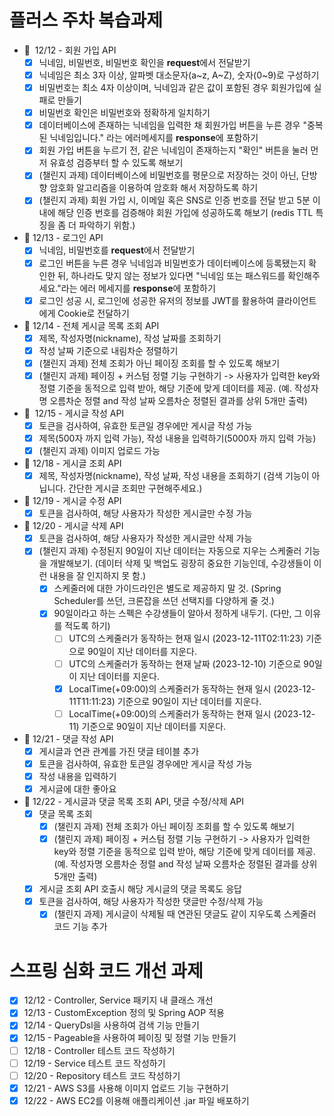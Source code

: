 # 플러스 주차 복습과제

- 💬  12/12 - 회원 가입 API
    - [X]  닉네임, 비밀번호, 비밀번호 확인을 **request**에서 전달받기
    - [X]  닉네임은 최소 3자 이상, 알파벳 대소문자(a~z, A~Z), 숫자(0~9)로 구성하기
    - [X]  비밀번호는 최소 4자 이상이며, 닉네임과 같은 값이 포함된 경우 회원가입에 실패로 만들기
    - [X]  비밀번호 확인은 비밀번호와 정확하게 일치하기
    - [X]  데이터베이스에 존재하는 닉네임을 입력한 채 회원가입 버튼을 누른 경우 "중복된 닉네임입니다." 라는 에러메세지를 **response**에 포함하기
    - [X]  회원 가입 버튼을 누르기 전, 같은 닉네임이 존재하는지 "확인" 버튼을 눌러 먼저 유효성 검증부터 할 수 있도록 해보기
    - [X]  (챌린지 과제) 데이터베이스에 비밀번호를 평문으로 저장하는 것이 아닌, 단방향 암호화 알고리즘을 이용하여 암호화 해서 저장하도록 하기
    - [X]  (챌린지 과제) 회원 가입 시, 이메일 혹은 SNS로 인증 번호를 전달 받고 5분 이내에 해당 인증 번호를 검증해야 회원 가입에 성공하도록 해보기 (redis TTL 특징을 좀 더 파악하기 위함.)
- 💬 12/13 - 로그인 API
    - [X]  닉네임, 비밀번호를 **request**에서 전달받기
    - [X]  로그인 버튼을 누른 경우 닉네임과 비밀번호가 데이터베이스에 등록됐는지 확인한 뒤, 하나라도 맞지 않는 정보가 있다면 "닉네임 또는 패스워드를 확인해주세요."라는 에러 메세지를 **response**에 포함하기
    - [X]  로그인 성공 시, 로그인에 성공한 유저의 정보를 JWT를 활용하여 클라이언트에게 Cookie로 전달하기
- 💬 12/14 - 전체 게시글 목록 조회 API
    - [X]  제목, 작성자명(nickname), 작성 날짜를 조회하기
    - [X]  작성 날짜 기준으로 내림차순 정렬하기
    - [X]  (챌린지 과제) 전체 조회가 아닌 페이징 조회를 할 수 있도록 해보기
    - [X]  (챌린지 과제) 페이징 + 커스텀 정렬 기능 구현하기 -> 사용자가 입력한 key와 정렬 기준을 동적으로 입력 받아, 해당 기준에 맞게 데이터를 제공. (예. 작성자명 오름차순 정렬 and 작성 날짜 오름차순 정렬된 결과를 상위 5개만 출력)
- 💬  12/15 - 게시글 작성 API
    - [X]  토큰을 검사하여, 유효한 토큰일 경우에만 게시글 작성 가능
    - [X]  제목(500자 까지 입력 가능), 작성 내용을 입력하기(5000자 까지 입력 가능)
    - [X]  (챌린지 과제) 이미지 업로드 가능
- 💬 12/18 - 게시글 조회 API
    - [X] 제목, 작성자명(nickname), 작성 날짜, 작성 내용을 조회하기
      (검색 기능이 아닙니다. 간단한 게시글 조회만 구현해주세요.)
- 💬 12/19 - 게시글 수정 API
    - [X] 토큰을 검사하여, 해당 사용자가 작성한 게시글만 수정 가능
- 💬 12/20 - 게시글 삭제 API
    - [X]  토큰을 검사하여, 해당 사용자가 작성한 게시글만 삭제 가능
    - [X]  (챌린지 과제) 수정된지 90일이 지난 데이터는 자동으로 지우는 스케줄러 기능을 개발해보기. (데이터 삭제 및 백업도 굉장히 중요한 기능인데, 수강생들이 이런 내용을 잘 인지하지 못 함.)
        - [X]  스케줄러에 대한 가이드라인은 별도로 제공하지 말 것. (Spring Scheduler를 쓰던, 크론잡을 쓰던 선택지를 다양하게 줄 것.)
        - [X]  90일이라고 하는 스펙은 수강생들이 알아서 정하게 내두기. (다만, 그 이유를 적도록 하기)
            - [ ]  UTC의 스케줄러가 동작하는 현재 일시 (2023-12-11T02:11:23) 기준으로 90일이 지난 데이터를 지운다.
            - [ ]  UTC의 스케줄러가 동작하는 현재 날짜 (2023-12-10) 기준으로 90일이 지난 데이터를 지운다.
            - [X]  LocalTime(+09:00)의 스케줄러가 동작하는 현재 일시 (2023-12-11T11:11:23) 기준으로 90일이 지난 데이터를 지운다.
            - [ ]  LocalTime(+09:00)의 스케줄러가 동작하는 현재 일시 (2023-12-11) 기준으로 90일이 지난 데이터를 지운다.
- 💬 12/21 - 댓글 작성 API
    - [X]  게시글과 연관 관계를 가진 댓글 테이블 추가
    - [X]  토큰을 검사하여, 유효한 토큰일 경우에만 게시글 작성 가능
    - [X]  작성 내용을 입력하기
    - [X]  게시글에 대한 좋아요
- 💬 12/22 - 게시글과 댓글 목록 조회 API, 댓글 수정/삭제 API
    - [X]  댓글 목록 조회
        - [X]  (챌린지 과제) 전체 조회가 아닌 페이징 조회를 할 수 있도록 해보기
        - [X]  (챌린지 과제) 페이징 + 커스텀 정렬 기능 구현하기 -> 사용자가 입력한 key와 정렬 기준을 동적으로 입력 받아, 해당 기준에 맞게 데이터를 제공. (예. 작성자명 오름차순 정렬 and 작성 날짜 오름차순 정렬된 결과를 상위 5개만 출력)
    - [X]  게시글 조회 API 호출시 해당 게시글의 댓글 목록도 응답
    - [X]  토큰을 검사하여, 해당 사용자가 작성한 댓글만 수정/삭제 가능
        - [X]  (챌린지 과제) 게시글이 삭제될 때 연관된 댓글도 같이 지우도록 스케줄러 코드 기능 추가

# 스프링 심화 코드 개선 과제
- [X] 12/12 - Controller, Service 패키지 내 클래스 개선
- [X] 12/13 - CustomException 정의 및 Spring AOP 적용
- [X] 12/14 - QueryDsl을 사용하여 검색 기능 만들기
- [X] 12/15 - Pageable을 사용하여 페이징 및 정렬 기능 만들기
- [ ] 12/18 - Controller 테스트 코드 작성하기
- [ ] 12/19 - Service 테스트 코드 작성하기
- [ ] 12/20 - Repository 테스트 코드 작성하기
- [X] 12/21 - AWS S3를 사용해 이미지 업로드 기능 구현하기
- [X] 12/22 - AWS EC2를 이용해 애플리케이션 .jar 파일 배포하기